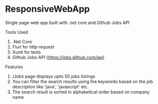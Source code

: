 # ResponsiveWebApp
Single page web app built with .net core and Github Jobs API


Tools Used

1. .Net Core
2. Flurl for http request
3. Xunit for tests
4. Github Jobs API (https://jobs.github.com/api)

Features

1. /Jobs page displays upto 50 jobs listings
2. You can filter the search results using the keywords based on the job description like 'java', 'javascript' etc.
3. The search result is sorted in alphabetical order based on company name
